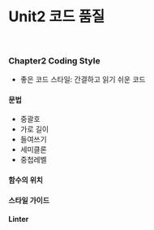 # Unit2 코드 품질
<br>

### Chapter2 Coding Style

- 좋은 코드 스타일: 간결하고 읽기 쉬운 코드

#### 문법

- 중괄호
- 가로 길이
- 들여쓰기
- 세미클론
- 중첩레벨

#### 함수의 위치
	
#### 스타일 가이드

#### Linter

